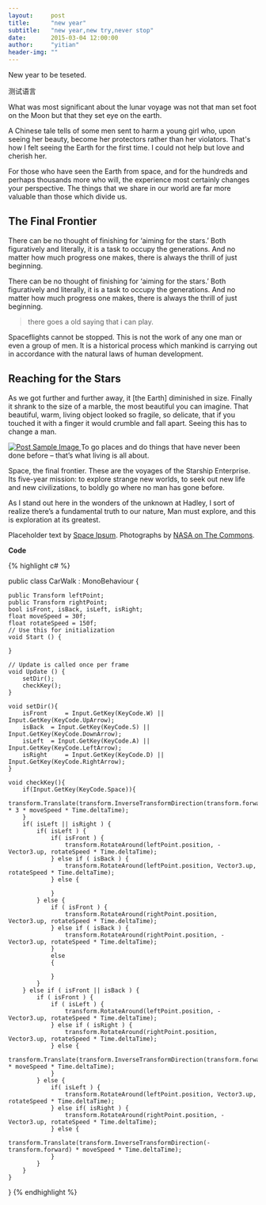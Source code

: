 ```yaml
---
layout:     post
title:      "new year"
subtitle:   "new year,new try,never stop"
date:       2015-03-04 12:00:00
author:     "yitian"
header-img: ""
---
```


<p>New year to be teseted.</p>

<p>测试语言</p>

<p>What was most significant about the lunar voyage was not that man set foot on the Moon but that they set eye on the earth.</p>

<p>A Chinese tale tells of some men sent to harm a young girl who, upon seeing her beauty, become her protectors rather than her violators. That's how I felt seeing the Earth for the first time. I could not help but love and cherish her.</p>

<p>For those who have seen the Earth from space, and for the hundreds and perhaps thousands more who will, the experience most certainly changes your perspective. The things that we share in our world are far more valuable than those which divide us.</p>

<h2 class="section-heading">The Final Frontier</h2>

<p>There can be no thought of finishing for ‘aiming for the stars.’ Both figuratively and literally, it is a task to occupy the generations. And no matter how much progress one makes, there is always the thrill of just beginning.</p>

<p>There can be no thought of finishing for ‘aiming for the stars.’ Both figuratively and literally, it is a task to occupy the generations. And no matter how much progress one makes, there is always the thrill of just beginning.</p>

<blockquote>there goes a old saying that i can play.</blockquote>

<p>Spaceflights cannot be stopped. This is not the work of any one man or even a group of men. It is a historical process which mankind is carrying out in accordance with the natural laws of human development.</p>

<h2 class="section-heading">Reaching for the Stars</h2>

<p>As we got further and further away, it [the Earth] diminished in size. Finally it shrank to the size of a marble, the most beautiful you can imagine. That beautiful, warm, living object looked so fragile, so delicate, that if you touched it with a finger it would crumble and fall apart. Seeing this has to change a man.</p>

<a href="#">
    <img src="{{ site.baseurl }}/img/post-sample-image.jpg" alt="Post Sample Image">
</a>
<span class="caption text-muted">To go places and do things that have never been done before – that’s what living is all about.</span>

<p>Space, the final frontier. These are the voyages of the Starship Enterprise. Its five-year mission: to explore strange new worlds, to seek out new life and new civilizations, to boldly go where no man has gone before.</p>

<p>As I stand out here in the wonders of the unknown at Hadley, I sort of realize there’s a fundamental truth to our nature, Man must explore, and this is exploration at its greatest.</p>

<p>Placeholder text by <a href="http://spaceipsum.com/">Space Ipsum</a>. Photographs by <a href="https://www.flickr.com/photos/nasacommons/">NASA on The Commons</a>.</p>

**Code**

{% highlight c# %}

public class CarWalk : MonoBehaviour {

	public Transform leftPoint;
	public Transform rightPoint;
	bool isFront, isBack, isLeft, isRight;
	float moveSpeed = 30f;
	float rotateSpeed = 150f;
	// Use this for initialization
	void Start () {
		
	}
	
	// Update is called once per frame
	void Update () {
		setDir();
		checkKey();
	}
	
	void setDir(){
		isFront 	= Input.GetKey(KeyCode.W) || Input.GetKey(KeyCode.UpArrow);
		isBack 	= Input.GetKey(KeyCode.S) || Input.GetKey(KeyCode.DownArrow);
		isLeft 	= Input.GetKey(KeyCode.A) || Input.GetKey(KeyCode.LeftArrow);
		isRight 	= Input.GetKey(KeyCode.D) || Input.GetKey(KeyCode.RightArrow);
	}
	
	void checkKey(){
		if(Input.GetKey(KeyCode.Space)){
			transform.Translate(transform.InverseTransformDirection(transform.forward) * 3 * moveSpeed * Time.deltaTime);
		}
		if( isLeft || isRight ) {
			if( isLeft ) {
				if( isFront ) {
					transform.RotateAround(leftPoint.position, -Vector3.up, rotateSpeed * Time.deltaTime);
				} else if ( isBack ) {
					transform.RotateAround(leftPoint.position, Vector3.up, rotateSpeed * Time.deltaTime);
				} else {
					
				}
			} else {
				if ( isFront ) {
					transform.RotateAround(rightPoint.position, Vector3.up, rotateSpeed * Time.deltaTime);
				} else if ( isBack ) {
					transform.RotateAround(rightPoint.position, -Vector3.up, rotateSpeed * Time.deltaTime);
				}
				else
				{
					
				}
			}
		} else if ( isFront || isBack ) {
			if ( isFront ) {
				if ( isLeft ) {
					transform.RotateAround(leftPoint.position, -Vector3.up, rotateSpeed * Time.deltaTime);
				} else if ( isRight ) {
					transform.RotateAround(rightPoint.position, Vector3.up, rotateSpeed * Time.deltaTime);
				} else {
					transform.Translate(transform.InverseTransformDirection(transform.forward) * moveSpeed * Time.deltaTime);
				}
			} else {
				if( isLeft ) {
					transform.RotateAround(leftPoint.position, Vector3.up, rotateSpeed * Time.deltaTime);
				} else if( isRight ) {
					transform.RotateAround(rightPoint.position, -Vector3.up, rotateSpeed * Time.deltaTime);
				} else {
					transform.Translate(transform.InverseTransformDirection(-transform.forward) * moveSpeed * Time.deltaTime);
				}
			}
		}
	}
}
{% endhighlight %}